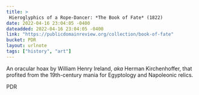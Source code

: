 ```yaml
---
title: > 
 Hieroglyphics of a Rope-Dancer: *The Book of Fate* (1822)
date: 2022-04-16 23:04:05 -0400
dateadded: 2022-04-16 23:04:05 -0400
link: "https://publicdomainreview.org/collection/book-of-fate"
bucket: PDR
layout: urlnote
tags: ["history", "art"]
--- 
```

An oracular hoax by William Henry Ireland, *aka* Herman Kirchenhoffer, that profited from the 19th-century mania for Egyptology and Napoleonic relics. 
 <!-- end excerpt --> 
<div class='bucket'><a class='internal-link' src='_notes/buckets/PDR'>PDR</a></div> 
